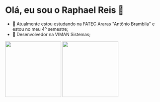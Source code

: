 <h1>Olá, eu sou o Raphael Reis 👋</h1> 

<!--
**Raphael0305/Raphael0305** is a ✨ _special_ ✨ repository because its `README.md` (this file) appears on your GitHub profile.
-->

- 🌱 Atualmente estou estudando na FATEC Araras "Antônio Brambila" e estou no meu 4º semestre;
- 🔭 Desenvolvedor na VIMAN Sistemas;

<div>
  <img height="180px" src="https://github-readme-stats.vercel.app/api?username=Rapha-Reiis&show_icons=true&theme=radical">
  <img height="180px" src="https://github-readme-stats.vercel.app/api/top-langs/?username=Rapha-Reiis&layout=compact&theme=radical">
</div>
